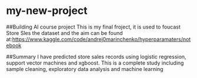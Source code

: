 # my-new-project
##Building AI course project
This is my final froject, it is used to foucast Store Sles the dataset and the aim can be found at:https://www.kaggle.com/code/andrej0marinchenko/hyperparamaters/notebook

##Summary
I have predicted store sales records using logistic regression, support vector machines and xgboost. This is a complete study including sample cleaning, exploratory data analysis and machine learning
